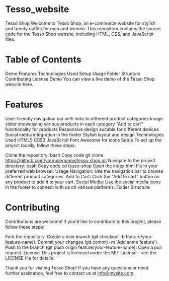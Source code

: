 # Tesso_website
Tesso Shop
Welcome to Tesso Shop, an e-commerce website for stylish and trendy outfits for men and women. This repository contains the source code for the Tesso Shop website, including HTML, CSS, and JavaScript files.

# Table of Contents
Demo
Features
Technologies Used
Setup
Usage
Folder Structure
Contributing
License
Demo
You can view a live demo of the Tesso Shop website here.

# Features
User-friendly navigation bar with links to different product categories
Image slider showcasing various products in each category
"Add to cart" functionality for products
Responsive design suitable for different devices
Social media integration in the footer
Stylish layout and design
Technologies Used
HTML5
CSS3
JavaScript
Font Awesome for icons
Setup
To set up the project locally, follow these steps:

Clone the repository:
bash
Copy code
git clone https://github.com/yourusername/tesso-shop.git
Navigate to the project directory:
bash
Copy code
cd tesso-shop
Open the index.html file in your preferred web browser.
Usage
Navigation: Use the navigation bar to browse different product categories.
Add to Cart: Click the "Add to cart" button on any product to add it to your cart.
Social Media: Use the social media icons in the footer to connect with us on various platforms.
Folder Structure

# Contributing
Contributions are welcome! If you'd like to contribute to this project, please follow these steps:

Fork the repository.
Create a new branch (git checkout -b feature/your-feature-name).
Commit your changes (git commit -m 'Add some feature').
Push to the branch (git push origin feature/your-feature-name).
Open a pull request.
License
This project is licensed under the MIT License - see the LICENSE file for details.

Thank you for visiting Tesso Shop! If you have any questions or need further assistance, feel free to contact us at info@mysite.com.
